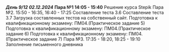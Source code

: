 ***День 9/12 02.12.2024***
**Пара №1 14:05 - 15:40**
Решение курса Stepik
Пара №2. 15:50 - 16:35, 16:40 - 17:25
Составление теста 3.6
Составление теста 3.7
Загрузка составленных тестов на собственный сайт.
Подготовка к квалификационному экзамену: ПМ04.(Практическое задание 5)
Подготовка к квалификационному экзамену: ПМ04.(Практическое задание 6)
Подготовка к квалификационному экзамену: ПМ04.(Практическое задание 7)
Пара №3. 17:35 - 18:20, 18:25 - 19:10
Заполнение письменного дневника
